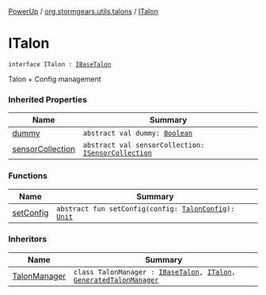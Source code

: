 [PowerUp](../../index.md) / [org.stormgears.utils.talons](../index.md) / [ITalon](./index.md)

# ITalon

`interface ITalon : `[`IBaseTalon`](../-i-base-talon/index.md)

Talon + Config management

### Inherited Properties

| Name | Summary |
|---|---|
| [dummy](../-i-base-talon/dummy.md) | `abstract val dummy: `[`Boolean`](https://kotlinlang.org/api/latest/jvm/stdlib/kotlin/-boolean/index.html) |
| [sensorCollection](../-i-base-talon/sensor-collection.md) | `abstract val sensorCollection: `[`ISensorCollection`](../-i-sensor-collection/index.md) |

### Functions

| Name | Summary |
|---|---|
| [setConfig](set-config.md) | `abstract fun setConfig(config: `[`TalonConfig`](../-talon-config/index.md)`): `[`Unit`](https://kotlinlang.org/api/latest/jvm/stdlib/kotlin/-unit/index.html) |

### Inheritors

| Name | Summary |
|---|---|
| [TalonManager](../-talon-manager/index.md) | `class TalonManager : `[`IBaseTalon`](../-i-base-talon/index.md)`, `[`ITalon`](./index.md)`, `[`GeneratedTalonManager`](../-generated-talon-manager/index.md) |

